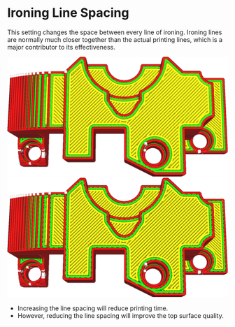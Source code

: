 Ironing Line Spacing
====
This setting changes the space between every line of ironing. Ironing lines are normally much closer together than the actual printing lines, which is a major contributor to its effectiveness.


![Normal line spacing](images/ironing_enabled_enabled.png)
![Line spacing increased to 0.3mm](images/ironing_line_spacing.png)

* Increasing the line spacing will reduce printing time.
* However, reducing the line spacing will improve the top surface quality.